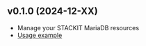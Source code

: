 ## v0.1.0 (2024-12-XX)

- Manage your STACKIT MariaDB resources
- [Usage example](https://github.com/stackitcloud/stackit-sdk-python/tree/main/examples/mariadb)
